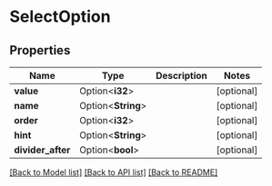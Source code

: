 # SelectOption

## Properties

Name | Type | Description | Notes
------------ | ------------- | ------------- | -------------
**value** | Option<**i32**> |  | [optional]
**name** | Option<**String**> |  | [optional]
**order** | Option<**i32**> |  | [optional]
**hint** | Option<**String**> |  | [optional]
**divider_after** | Option<**bool**> |  | [optional]

[[Back to Model list]](../README.md#documentation-for-models) [[Back to API list]](../README.md#documentation-for-api-endpoints) [[Back to README]](../README.md)


